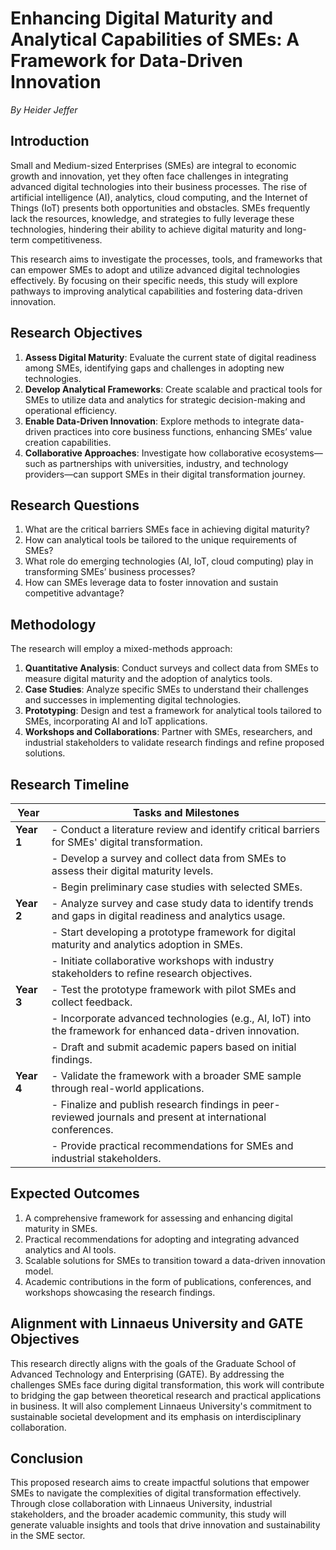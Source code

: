 # Enhancing Digital Maturity and Analytical Capabilities of SMEs: A Framework for Data-Driven Innovation

*By Heider Jeffer*

## Introduction  
Small and Medium-sized Enterprises (SMEs) are integral to economic growth and innovation, yet they often face challenges in integrating advanced digital technologies into their business processes. The rise of artificial intelligence (AI), analytics, cloud computing, and the Internet of Things (IoT) presents both opportunities and obstacles. SMEs frequently lack the resources, knowledge, and strategies to fully leverage these technologies, hindering their ability to achieve digital maturity and long-term competitiveness.

This research aims to investigate the processes, tools, and frameworks that can empower SMEs to adopt and utilize advanced digital technologies effectively. By focusing on their specific needs, this study will explore pathways to improving analytical capabilities and fostering data-driven innovation.

## Research Objectives  
1. **Assess Digital Maturity**: Evaluate the current state of digital readiness among SMEs, identifying gaps and challenges in adopting new technologies.  
2. **Develop Analytical Frameworks**: Create scalable and practical tools for SMEs to utilize data and analytics for strategic decision-making and operational efficiency.  
3. **Enable Data-Driven Innovation**: Explore methods to integrate data-driven practices into core business functions, enhancing SMEs’ value creation capabilities.  
4. **Collaborative Approaches**: Investigate how collaborative ecosystems—such as partnerships with universities, industry, and technology providers—can support SMEs in their digital transformation journey.

## Research Questions  
1. What are the critical barriers SMEs face in achieving digital maturity?  
2. How can analytical tools be tailored to the unique requirements of SMEs?  
3. What role do emerging technologies (AI, IoT, cloud computing) play in transforming SMEs’ business processes?  
4. How can SMEs leverage data to foster innovation and sustain competitive advantage?

## Methodology  
The research will employ a mixed-methods approach:

1. **Quantitative Analysis**: Conduct surveys and collect data from SMEs to measure digital maturity and the adoption of analytics tools.  
2. **Case Studies**: Analyze specific SMEs to understand their challenges and successes in implementing digital technologies.  
3. **Prototyping**: Design and test a framework for analytical tools tailored to SMEs, incorporating AI and IoT applications.  
4. **Workshops and Collaborations**: Partner with SMEs, researchers, and industrial stakeholders to validate research findings and refine proposed solutions.

## Research Timeline

| **Year**       | **Tasks and Milestones**                                                                                     |  
|-----------------|-----------------------------------------------------------------------------------------------------------|  
| **Year 1**     | - Conduct a literature review and identify critical barriers for SMEs' digital transformation.              |  
|                 | - Develop a survey and collect data from SMEs to assess their digital maturity levels.                     |  
|                 | - Begin preliminary case studies with selected SMEs.                                                      |  
| **Year 2**     | - Analyze survey and case study data to identify trends and gaps in digital readiness and analytics usage.  |  
|                 | - Start developing a prototype framework for digital maturity and analytics adoption in SMEs.             |  
|                 | - Initiate collaborative workshops with industry stakeholders to refine research objectives.               |  
| **Year 3**     | - Test the prototype framework with pilot SMEs and collect feedback.                                       |  
|                 | - Incorporate advanced technologies (e.g., AI, IoT) into the framework for enhanced data-driven innovation.|  
|                 | - Draft and submit academic papers based on initial findings.                                             |  
| **Year 4**     | - Validate the framework with a broader SME sample through real-world applications.                        |  
|                 | - Finalize and publish research findings in peer-reviewed journals and present at international conferences.|  
|                 | - Provide practical recommendations for SMEs and industrial stakeholders.                                 |  

## Expected Outcomes  
1. A comprehensive framework for assessing and enhancing digital maturity in SMEs.  
2. Practical recommendations for adopting and integrating advanced analytics and AI tools.  
3. Scalable solutions for SMEs to transition toward a data-driven innovation model.  
4. Academic contributions in the form of publications, conferences, and workshops showcasing the research findings.

## Alignment with Linnaeus University and GATE Objectives  
This research directly aligns with the goals of the Graduate School of Advanced Technology and Enterprising (GATE). By addressing the challenges SMEs face during digital transformation, this work will contribute to bridging the gap between theoretical research and practical applications in business. It will also complement Linnaeus University's commitment to sustainable societal development and its emphasis on interdisciplinary collaboration.

## Conclusion  
This proposed research aims to create impactful solutions that empower SMEs to navigate the complexities of digital transformation effectively. Through close collaboration with Linnaeus University, industrial stakeholders, and the broader academic community, this study will generate valuable insights and tools that drive innovation and sustainability in the SME sector.
